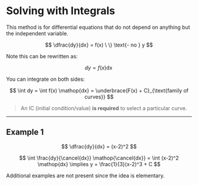 # Solving with Integrals

This method is for differential equations that do not depend on anything but the independent variable. 

$$
\dfrac{dy}{dx} = f(x) \ \} \text{- no } y 
$$

Note this can be rewritten as:

$$
dy = f(x)\mathop{dx}
$$

You can integrate on both sides:

$$
\int dy = \int f(x) \mathop{dx} = \underbrace{F(x) + C}_{\text{family of curves}}
$$

> An IC (initial condition/value) **is required** to select a particular curve. 

---

## Example 1

$$
\dfrac{dy}{dx} = (x-2)^2
$$

$$
\int \frac{dy}{\cancel{dx}} \mathop{\cancel{dx}} = \int (x-2)^2 \mathop{dx} \implies y = \frac{1}{3}(x-2)^3 + C
$$

Additional examples are not present since the idea is elementary. 